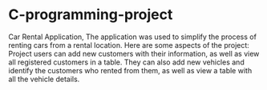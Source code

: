 # C-programming-project
Car Rental Application,
The application was used to simplify the process of renting cars from a rental location. Here are some aspects of the project: Project users can add new customers with their information, as well as view all registered customers in a table. They can also add new vehicles and identify the customers who rented from them, as well as view a table with all the vehicle details.
